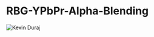 RBG-YPbPr-Alpha-Blending
========================
![Kevin Duraj](http://pacific-design.com/Kevin_Duraj_in_Hong_Kong.jpg)
